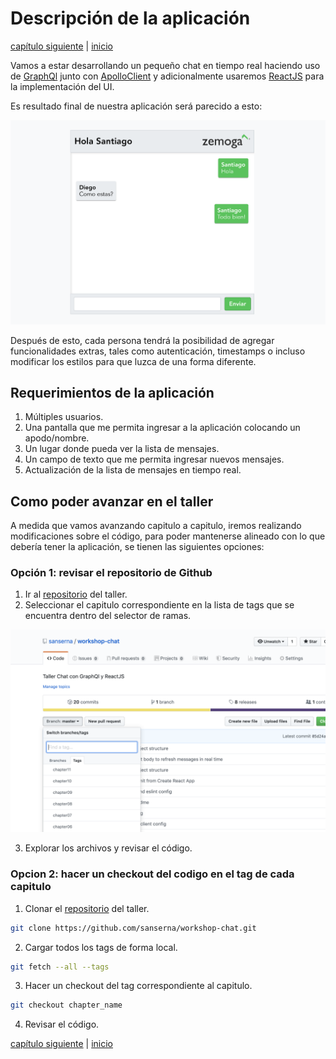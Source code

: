 # Descripción de la aplicación

[capítulo siguiente](Chapter_02.md) | [inicio](README.md)

Vamos a estar desarrollando un pequeño chat en tiempo real haciendo uso de [GraphQl](https://graphql.org) junto con [ApolloClient](https://www.apollographql.com/docs/react/) y adicionalmente usaremos [ReactJS](https://es.reactjs.org) para la implementación del UI.

Es resultado final de nuestra aplicación será parecido a esto:

![Application Screenshot](img/sample.png)

Después de esto, cada persona tendrá la posibilidad de agregar funcionalidades extras, tales como autenticación, timestamps o incluso modificar los estilos para que luzca de una forma diferente.

## Requerimientos de la aplicación

1. Múltiples usuarios.
2. Una pantalla que me permita ingresar a la aplicación colocando un apodo/nombre.
3. Un lugar donde pueda ver la lista de mensajes.
4. Un campo de texto que me permita ingresar nuevos mensajes.
5. Actualización de la lista de mensajes en tiempo real.

## Como poder avanzar en el taller

A medida que vamos avanzando capitulo a capitulo, iremos realizando modificaciones sobre el código, para poder mantenerse alineado con lo que debería tener la aplicación, se tienen las siguientes opciones:

### Opción 1: revisar el repositorio de Github

1. Ir al [repositorio](https://github.com/sanserna/workshop-chat) del taller.
2. Seleccionar el capitulo correspondiente en la lista de tags que se encuentra dentro del selector de ramas.

![Repo Tags](img/repo-tags.png)

3. Explorar los archivos y revisar el código.

### Opcion 2: hacer un checkout del codigo en el tag de cada capitulo

1. Clonar el [repositorio](https://github.com/sanserna/workshop-chat) del taller.

```bash
git clone https://github.com/sanserna/workshop-chat.git
```

2. Cargar todos los tags de forma local.

```bash
git fetch --all --tags
```

3. Hacer un checkout del tag correspondiente al capitulo.

```bash
git checkout chapter_name
```

4. Revisar el código.

[capítulo siguiente](Chapter_02.md) | [inicio](README.md)
